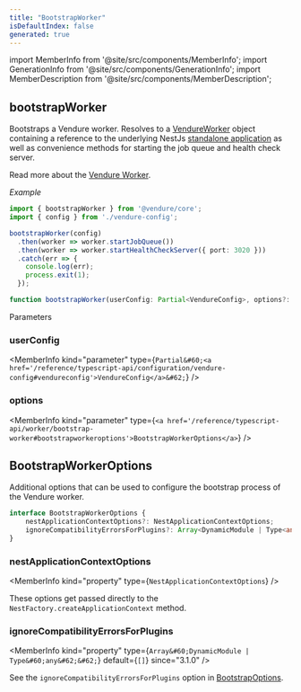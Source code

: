 ```yaml
---
title: "BootstrapWorker"
isDefaultIndex: false
generated: true
---
```

<!-- This file was generated from the Vendure source. Do not modify. Instead, re-run the "docs:build" script -->
import MemberInfo from '@site/src/components/MemberInfo';
import GenerationInfo from '@site/src/components/GenerationInfo';
import MemberDescription from '@site/src/components/MemberDescription';


## bootstrapWorker

<GenerationInfo sourceFile="packages/core/src/bootstrap.ts" sourceLine="223" packageName="@vendure/core" />

Bootstraps a Vendure worker. Resolves to a <a href='/reference/typescript-api/worker/vendure-worker#vendureworker'>VendureWorker</a> object containing a reference to the underlying
NestJs [standalone application](https://docs.nestjs.com/standalone-applications) as well as convenience
methods for starting the job queue and health check server.

Read more about the [Vendure Worker](/guides/developer-guide/worker-job-queue/).

*Example*

```ts
import { bootstrapWorker } from '@vendure/core';
import { config } from './vendure-config';

bootstrapWorker(config)
  .then(worker => worker.startJobQueue())
  .then(worker => worker.startHealthCheckServer({ port: 3020 }))
  .catch(err => {
    console.log(err);
    process.exit(1);
  });
```

```ts title="Signature"
function bootstrapWorker(userConfig: Partial<VendureConfig>, options?: BootstrapWorkerOptions): Promise<VendureWorker>
```
Parameters

### userConfig

<MemberInfo kind="parameter" type={`Partial&#60;<a href='/reference/typescript-api/configuration/vendure-config#vendureconfig'>VendureConfig</a>&#62;`} />

### options

<MemberInfo kind="parameter" type={`<a href='/reference/typescript-api/worker/bootstrap-worker#bootstrapworkeroptions'>BootstrapWorkerOptions</a>`} />



## BootstrapWorkerOptions

<GenerationInfo sourceFile="packages/core/src/bootstrap.ts" sourceLine="82" packageName="@vendure/core" since="2.2.0" />

Additional options that can be used to configure the bootstrap process of the
Vendure worker.

```ts title="Signature"
interface BootstrapWorkerOptions {
    nestApplicationContextOptions?: NestApplicationContextOptions;
    ignoreCompatibilityErrorsForPlugins?: Array<DynamicModule | Type<any>>;
}
```

<div className="members-wrapper">

### nestApplicationContextOptions

<MemberInfo kind="property" type={`NestApplicationContextOptions`}   />

These options get passed directly to the `NestFactory.createApplicationContext` method.
### ignoreCompatibilityErrorsForPlugins

<MemberInfo kind="property" type={`Array&#60;DynamicModule | Type&#60;any&#62;&#62;`} default={`[]`}  since="3.1.0"  />

See the `ignoreCompatibilityErrorsForPlugins` option in <a href='/reference/typescript-api/common/bootstrap#bootstrapoptions'>BootstrapOptions</a>.


</div>
